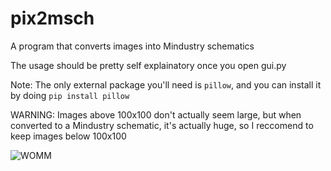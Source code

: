 # pix2msch
A program that converts images into Mindustry schematics

The usage should be pretty self explainatory once you open gui.py

Note: The only external package you'll need is `pillow`, and you can install it by doing `pip install pillow`

WARNING: Images above 100x100 don't actually seem large, but when converted to a Mindustry schematic, it's actually huge, so I reccomend to keep images below 100x100

  ![WOMM](https://cdn.discordapp.com/attachments/676843444274069504/677566642888376320/WOMM.png)
